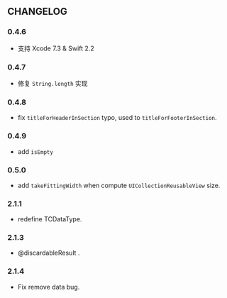 ## CHANGELOG



### 0.4.6

- 支持 Xcode 7.3 & Swift 2.2



### 0.4.7

- 修复 `String.length` 实现

### 0.4.8

- fix `titleForHeaderInSection` typo, used to `titleForFooterInSection`.

### 0.4.9

- add `isEmpty`

### 0.5.0

-   add `takeFittingWidth` when compute `UICollectionReusableView` size.


### 2.1.1

- redefine TCDataType.

### 2.1.3

- ​@discardableResult .

### 2.1.4

- Fix remove data bug.